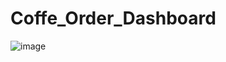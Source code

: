 # Coffe_Order_Dashboard

![image](https://github.com/rizkyade24/Coffe_Order_Dashboard/assets/76718182/1aed5d5d-a556-4bad-91d9-7f45107e9b5a)
